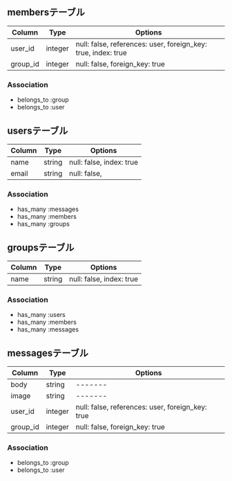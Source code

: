 ## membersテーブル

| Column   | Type    | Options |
 --------- | ------- | --------
| user_id  | integer | null: false, references: user, foreign_key: true, index: true |
| group_id | integer | null: false, foreign_key: true |

### Association
- belongs_to :group
- belongs_to :user

## usersテーブル
| Column | Type   | Options |
 ------- | ------ | --------
| name   | string | null: false, index: true |
| email  | string | null: false, |

### Association
- has_many :messages
- has_many :members
- has_many :groups

## groupsテーブル
| Column | Type   | Options |
 ------- | ------ | --------
| name   | string | null: false, index: true |

### Association
- has_many :users
- has_many :members
- has_many :messages

## messagesテーブル
| Column   | Type    | Options |
 --------- | ------- | --------
| body     | string  | ------- |
| image    | string  | ------- |
| user_id  | integer | null: false, references: user, foreign_key: true |
| group_id | integer | null: false, foreign_key: true |

### Association
- belongs_to :group
- belongs_to :user


